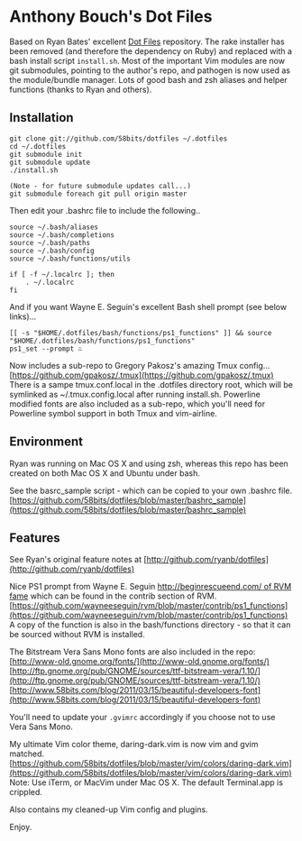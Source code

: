 # Anthony Bouch's Dot Files

Based on Ryan Bates' excellent [Dot Files](https://github.com/ryanb/dotfiles) repository.
The rake installer has been removed (and therefore the dependency on Ruby) and replaced with a bash install script `install.sh`. Most of the important Vim modules are now git submodules, pointing to the author's repo, and pathogen is now used as the module/bundle manager. Lots of good bash and zsh aliases and helper functions (thanks to Ryan and others).

## Installation

    git clone git://github.com/58bits/dotfiles ~/.dotfiles
    cd ~/.dotfiles
    git submodule init
    git submodule update
    ./install.sh

    (Note - for future submodule updates call...)
    git submodule foreach git pull origin master

Then edit your .bashrc file to include the following..


    source ~/.bash/aliases
    source ~/.bash/completions
    source ~/.bash/paths
    source ~/.bash/config
    source ~/.bash/functions/utils

    if [ -f ~/.localrc ]; then
        . ~/.localrc
    fi

And if you want Wayne E. Seguin's excellent Bash shell prompt (see below links)...

    [[ -s "$HOME/.dotfiles/bash/functions/ps1_functions" ]] && source "$HOME/.dotfiles/bash/functions/ps1_functions"
    ps1_set --prompt ∴


Now includes a sub-repo to Gregory Pakosz's amazing Tmux config...
[https://github.com/gpakosz/.tmux](https://github.com/gpakosz/.tmux)
There is a sampe tmux.conf.local in the .dotfiles directory root, which will be symlinked as ~/.tmux.config.local after running install.sh. Powerline modified fonts are also included as a sub-repo, which you'll need for Powerline symbol support in both Tmux and vim-airline.

## Environment

Ryan was running on Mac OS X and using zsh, whereas this repo has been created on both
Mac OS X and Ubuntu under bash.

See the basrc_sample script - which can be copied to your own .bashrc file.
[https://github.com/58bits/dotfiles/blob/master/bashrc_sample](https://github.com/58bits/dotfiles/blob/master/bashrc_sample)

## Features

See Ryan's original feature notes at [http://github.com/ryanb/dotfiles](http://github.com/ryanb/dotfiles)

Nice PS1 prompt from Wayne E. Seguin [http://beginrescueend.com/ of RVM fame](http://beginrescueend.com/) which can be found in the contrib section of RVM.
[https://github.com/wayneeseguin/rvm/blob/master/contrib/ps1_functions](https://github.com/wayneeseguin/rvm/blob/master/contrib/ps1_functions)
A copy of the function is also in the bash/functions directory - so that
it can be sourced without RVM is installed.

The Bitstream Vera Sans Mono fonts are also included in the repo:
[http://www-old.gnome.org/fonts/](http://www-old.gnome.org/fonts/)
[http://ftp.gnome.org/pub/GNOME/sources/ttf-bitstream-vera/1.10/](http://ftp.gnome.org/pub/GNOME/sources/ttf-bitstream-vera/1.10/)
[http://www.58bits.com/blog/2011/03/15/beautiful-developers-font](http://www.58bits.com/blog/2011/03/15/beautiful-developers-font)


You'll need to update your `.gvimrc` accordingly if you choose not to use Vera Sans Mono.

My ultimate Vim color theme, daring-dark.vim is now vim and gvim matched.
[https://github.com/58bits/dotfiles/blob/master/vim/colors/daring-dark.vim](https://github.com/58bits/dotfiles/blob/master/vim/colors/daring-dark.vim)
Note: Use iTerm, or MacVim under Mac OS X. The default Terminal.app is crippled.

Also contains my cleaned-up Vim config and plugins.

Enjoy.
